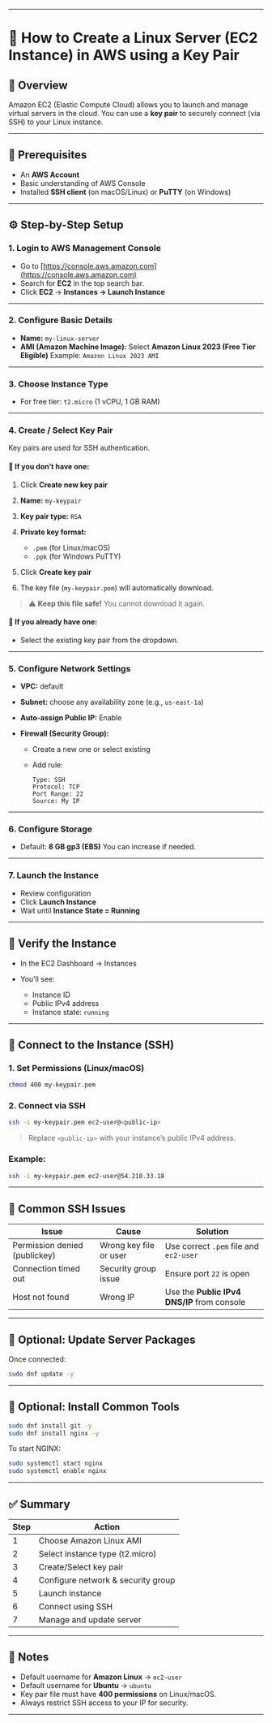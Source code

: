 
---

# 🐧 How to Create a Linux Server (EC2 Instance) in AWS using a Key Pair

## 📘 Overview

Amazon EC2 (Elastic Compute Cloud) allows you to launch and manage virtual servers in the cloud.
You can use a **key pair** to securely connect (via SSH) to your Linux instance.

---

## 🧩 Prerequisites

* An **AWS Account**
* Basic understanding of AWS Console
* Installed **SSH client** (on macOS/Linux) or **PuTTY** (on Windows)

---

## ⚙️ Step-by-Step Setup

### **1. Login to AWS Management Console**

* Go to [https://console.aws.amazon.com](https://console.aws.amazon.com)
* Search for **EC2** in the top search bar.
* Click **EC2** → **Instances → Launch Instance**

---

### **2. Configure Basic Details**

* **Name:** `my-linux-server`
* **AMI (Amazon Machine Image):**
  Select **Amazon Linux 2023 (Free Tier Eligible)**
  Example: `Amazon Linux 2023 AMI`

---

### **3. Choose Instance Type**

* For free tier: `t2.micro` (1 vCPU, 1 GB RAM)

---

### **4. Create / Select Key Pair**

Key pairs are used for SSH authentication.

#### 🔹 If you don’t have one:

1. Click **Create new key pair**
2. **Name:** `my-keypair`
3. **Key pair type:** `RSA`
4. **Private key format:**

   * `.pem` (for Linux/macOS)
   * `.ppk` (for Windows PuTTY)
5. Click **Create key pair**
6. The key file (`my-keypair.pem`) will automatically download.

> ⚠️ **Keep this file safe!** You cannot download it again.

#### 🔹 If you already have one:

* Select the existing key pair from the dropdown.

---

### **5. Configure Network Settings**

* **VPC:** default
* **Subnet:** choose any availability zone (e.g., `us-east-1a`)
* **Auto-assign Public IP:** Enable
* **Firewall (Security Group):**

  * Create a new one or select existing
  * Add rule:

    ```
    Type: SSH
    Protocol: TCP
    Port Range: 22
    Source: My IP
    ```

---

### **6. Configure Storage**

* Default: **8 GB gp3 (EBS)**
  You can increase if needed.

---

### **7. Launch the Instance**

* Review configuration
* Click **Launch Instance**
* Wait until **Instance State = Running**

---

## 🧠 Verify the Instance

* In the EC2 Dashboard → Instances
* You’ll see:

  * Instance ID
  * Public IPv4 address
  * Instance state: `running`

---

## 🔑 Connect to the Instance (SSH)

### **1. Set Permissions (Linux/macOS)**

```bash
chmod 400 my-keypair.pem
```

### **2. Connect via SSH**

```bash
ssh -i my-keypair.pem ec2-user@<public-ip>
```

> Replace `<public-ip>` with your instance’s public IPv4 address.

### Example:

```bash
ssh -i my-keypair.pem ec2-user@54.210.33.18
```

---

## 🧭 Common SSH Issues

| Issue                         | Cause                  | Solution                                    |
| ----------------------------- | ---------------------- | ------------------------------------------- |
| Permission denied (publickey) | Wrong key file or user | Use correct `.pem` file and `ec2-user`      |
| Connection timed out          | Security group issue   | Ensure port `22` is open                    |
| Host not found                | Wrong IP               | Use the **Public IPv4 DNS/IP** from console |

---

## 🧹 Optional: Update Server Packages

Once connected:

```bash
sudo dnf update -y
```

---

## 🧰 Optional: Install Common Tools

```bash
sudo dnf install git -y
sudo dnf install nginx -y
```

To start NGINX:

```bash
sudo systemctl start nginx
sudo systemctl enable nginx
```

---

## ✅ Summary

| Step | Action                             |
| ---- | ---------------------------------- |
| 1    | Choose Amazon Linux AMI            |
| 2    | Select instance type (t2.micro)    |
| 3    | Create/Select key pair             |
| 4    | Configure network & security group |
| 5    | Launch instance                    |
| 6    | Connect using SSH                  |
| 7    | Manage and update server           |

---

## 📎 Notes

* Default username for **Amazon Linux** → `ec2-user`
* Default username for **Ubuntu** → `ubuntu`
* Key pair file must have **400 permissions** on Linux/macOS.
* Always restrict SSH access to your IP for security.

---
